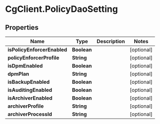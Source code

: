 # CgClient.PolicyDaoSetting

## Properties

Name | Type | Description | Notes
------------ | ------------- | ------------- | -------------
**isPolicyEnforcerEnabled** | **Boolean** |  | [optional] 
**policyEnforcerProfile** | **String** |  | [optional] 
**isDpmEnabled** | **Boolean** |  | [optional] 
**dpmPlan** | **String** |  | [optional] 
**isBackupEnabled** | **Boolean** |  | [optional] 
**isAuditingEnabled** | **Boolean** |  | [optional] 
**isArchiverEnabled** | **Boolean** |  | [optional] 
**archiverProfile** | **String** |  | [optional] 
**archiverProcessId** | **String** |  | [optional] 


